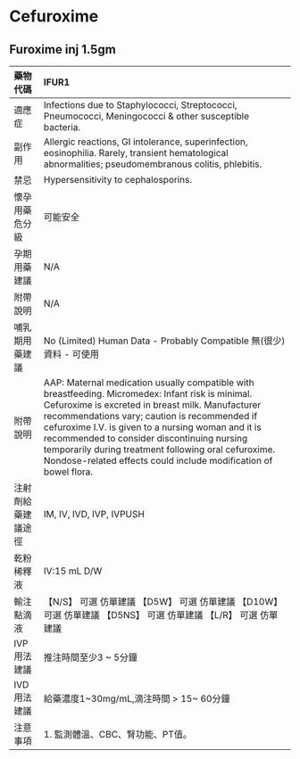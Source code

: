 # Cefuroxime

## Furoxime inj 1.5gm

| 藥物代碼           | IFUR1                                                                                                                                                                                                                                                                                                                                                                                                                                  |
|:-------------------|:---------------------------------------------------------------------------------------------------------------------------------------------------------------------------------------------------------------------------------------------------------------------------------------------------------------------------------------------------------------------------------------------------------------------------------------|
| 適應症             | Infections due to Staphylococci, Streptococci, Pneumococci, Meningococci & other susceptible bacteria.                                                                                                                                                                                                                                                                                                                                 |
| 副作用             | Allergic reactions, GI intolerance, superinfection, eosinophilia. Rarely, transient hematological abnormalities; pseudomembranous colitis, phlebitis.                                                                                                                                                                                                                                                                                  |
| 禁忌               | Hypersensitivity to cephalosporins.                                                                                                                                                                                                                                                                                                                                                                                                    |
| 懷孕用藥危分級     | 可能安全                                                                                                                                                                                                                                                                                                                                                                                                                               |
| 孕期用藥建議       | N/A                                                                                                                                                                                                                                                                                                                                                                                                                                    |
| 附帶說明           | N/A                                                                                                                                                                                                                                                                                                                                                                                                                                    |
| 哺乳期用藥建議     | No (Limited) Human Data - Probably Compatible 無(很少)資料 - 可使用                                                                                                                                                                                                                                                                                                                                                                    |
| 附帶說明           | AAP: Maternal medication usually compatible with breastfeeding. Micromedex: Infant risk is minimal. Cefuroxime is excreted in breast milk. Manufacturer recommendations vary; caution is recommended if cefuroxime I.V. is given to a nursing woman and it is recommended to consider discontinuing nursing temporarily during treatment following oral cefuroxime. Nondose-related effects could include modification of bowel flora. |
| 注射劑給藥建議途徑 | IM, IV, IVD, IVP, IVPUSH                                                                                                                                                                                                                                                                                                                                                                                                               |
| 乾粉稀釋液         | IV:15 mL D/W                                                                                                                                                                                                                                                                                                                                                                                                                           |
| 輸注點滴液         | 【N/S】 可選 仿單建議  【D5W】 可選 仿單建議  【D10W】 可選 仿單建議  【D5NS】 可選 仿單建議  【L/R】 可選 仿單建議                                                                                                                                                                                                                                                                                                                    |
| IVP 用法建議       | 推注時間至少3 ~ 5分鐘                                                                                                                                                                                                                                                                                                                                                                                                                  |
| IVD 用法建議       | 給藥濃度1~30mg/mL,滴注時間 > 15~ 60分鐘                                                                                                                                                                                                                                                                                                                                                                                                |
| 注意事項           | 1. 監測體溫、CBC、腎功能、PT值。                                                                                                                                                                                                                                                                                                                                                                                                       |

